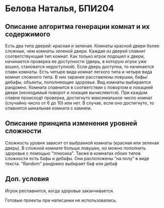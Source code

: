 # Белова Наталья, БПИ204

## Описание алгоритма генерации комнат и их содержимого
Есть два типа дверей: красная и зеленая. Комнаты красной двери более сложные, чем комнаты зеленой двери. Каждая из дверей спавнит соответствующий тип комнат. Как только игрок подошел к двери, начинается проверка ее доступности (дверь, в которую игрок уже вошел, становится недоступной). Если дверь доступна, то начинается спавн комнаты. Есть четыре вида комнат легкого типа и четыре вида комнат сложного типа. В них заранее расставлены ловушки, бафы/дебафы, объекты, пополняющие здоровье. Вид комнаты выбирается рандомно. Комната спавнится в соответствии с повортом и локацией двери (неоходимый поворот и локация вычисляются). При каждом спавне происходт проверка, достигнуто максимальное число комнат (случайно число от 6 до 10) или нет. В случае, если оно достигнуто, то спавнится ыинальная комната с камнем.

## Описание принципа изменения уровней сложности 

Сложность уровня зависит от выбранной комнаты (красная или зеленая дверь). В сложной комнате больше ловушек, но можно пополнить здоровье с помощью "плюсика". Также в  комнатах обоих типов сложности есть бафы и дебафы. Они расположены "на полу" в виде текста. "Random" рандомно выбирает баф или дебаф

## Доп. условия

Игрок респавнится, когда здоровье заканчивается.

Готовые проекты при написании не использовались.
